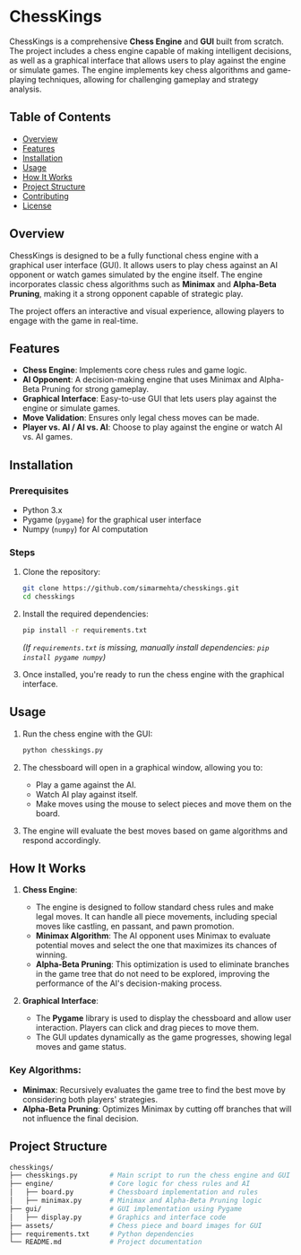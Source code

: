 # ChessKings

ChessKings is a comprehensive **Chess Engine** and **GUI** built from scratch. The project includes a chess engine capable of making intelligent decisions, as well as a graphical interface that allows users to play against the engine or simulate games. The engine implements key chess algorithms and game-playing techniques, allowing for challenging gameplay and strategy analysis.

## Table of Contents

- [Overview](#overview)
- [Features](#features)
- [Installation](#installation)
- [Usage](#usage)
- [How It Works](#how-it-works)
- [Project Structure](#project-structure)
- [Contributing](#contributing)
- [License](#license)

## Overview

ChessKings is designed to be a fully functional chess engine with a graphical user interface (GUI). It allows users to play chess against an AI opponent or watch games simulated by the engine itself. The engine incorporates classic chess algorithms such as **Minimax** and **Alpha-Beta Pruning**, making it a strong opponent capable of strategic play.

The project offers an interactive and visual experience, allowing players to engage with the game in real-time.

## Features

- **Chess Engine**: Implements core chess rules and game logic.
- **AI Opponent**: A decision-making engine that uses Minimax and Alpha-Beta Pruning for strong gameplay.
- **Graphical Interface**: Easy-to-use GUI that lets users play against the engine or simulate games.
- **Move Validation**: Ensures only legal chess moves can be made.
- **Player vs. AI / AI vs. AI**: Choose to play against the engine or watch AI vs. AI games.

## Installation

### Prerequisites

- Python 3.x
- Pygame (`pygame`) for the graphical user interface
- Numpy (`numpy`) for AI computation

### Steps

1. Clone the repository:

    ```bash
    git clone https://github.com/simarmehta/chesskings.git
    cd chesskings
    ```

2. Install the required dependencies:

    ```bash
    pip install -r requirements.txt
    ```

    *(If `requirements.txt` is missing, manually install dependencies: `pip install pygame numpy`)*

3. Once installed, you're ready to run the chess engine with the graphical interface.

## Usage

1. Run the chess engine with the GUI:

    ```bash
    python chesskings.py
    ```

2. The chessboard will open in a graphical window, allowing you to:
    - Play a game against the AI.
    - Watch AI play against itself.
    - Make moves using the mouse to select pieces and move them on the board.

3. The engine will evaluate the best moves based on game algorithms and respond accordingly.

## How It Works

1. **Chess Engine**: 
   - The engine is designed to follow standard chess rules and make legal moves. It can handle all piece movements, including special moves like castling, en passant, and pawn promotion.
   - **Minimax Algorithm**: The AI opponent uses Minimax to evaluate potential moves and select the one that maximizes its chances of winning.
   - **Alpha-Beta Pruning**: This optimization is used to eliminate branches in the game tree that do not need to be explored, improving the performance of the AI's decision-making process.

2. **Graphical Interface**: 
   - The **Pygame** library is used to display the chessboard and allow user interaction. Players can click and drag pieces to move them.
   - The GUI updates dynamically as the game progresses, showing legal moves and game status.

### Key Algorithms:
- **Minimax**: Recursively evaluates the game tree to find the best move by considering both players' strategies.
- **Alpha-Beta Pruning**: Optimizes Minimax by cutting off branches that will not influence the final decision.
  
## Project Structure

```bash
chesskings/
├── chesskings.py        # Main script to run the chess engine and GUI
├── engine/              # Core logic for chess rules and AI
│   ├── board.py         # Chessboard implementation and rules
│   ├── minimax.py       # Minimax and Alpha-Beta Pruning logic
├── gui/                 # GUI implementation using Pygame
│   ├── display.py       # Graphics and interface code
├── assets/              # Chess piece and board images for GUI
├── requirements.txt     # Python dependencies
└── README.md            # Project documentation
